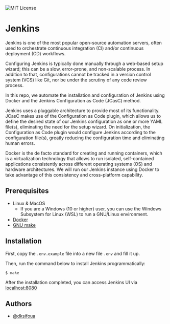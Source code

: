 ![MIT License](https://img.shields.io/github/license/dksifoua/Jenkins-Configuration-as-Code?color=blue&label=License)


# Jenkins

Jenkins is one of the most popular open-source automation servers, often used to orchestrate continuous integration (CI) and/or continuous deployment (CD) workflows.

Configuring Jenkins is typically done manually through a web-based setup wizard; this can be a slow, error-prone, and non-scalable process. In addition to that,
configurations cannot be tracked in a version control system (VCS) like Git, nor be under the scrutiny of any code review process.

In this repo, we automate the installation and configuration of Jenkins using Docker and the Jenkins Configuration as Code (JCasC) method.

Jenkins uses a pluggable architecture to provide most of its functionality. JCasC makes use of the Configuration as Code plugin, which allows us to define the desired 
state of our Jenkins configuration as one or more YAML file(s), eliminating the need for the setup wizard. On initialization, the Configuration as Code plugin would 
configure Jenkins according to the configuration file(s), greatly reducing the configuration time and eliminating human errors.

Docker is the de facto standard for creating and running containers, which is a virtualization technology that allows to run isolated, self-contained applications consistently 
across different operating systems (OS) and hardware architectures. We will run our Jenkins instance using Docker to take advantage of this consistency and cross-platform capability.

## Prerequisites

* Linux & MacOS
  * If you are a Windows (10 or higher) user, you can use the Windows Subsystem for Linux (WSL) to run a GNU/Linux environment.
* [Docker](https://www.docker.com/)
* [GNU make](https://www.gnu.org/software/make/manual/make.html#toc-Overview-of-make)

## Installation

First, copy the `.env.example` file into a new file `.env` and fill it up.

Then, run the command below to install Jenkins programmatically:

```shell
$ make
```

After the installation completed, you can access Jenkins UI via [localhost:8080](http://localhost:8080/)

## Authors

- [@dksifoua](https://www.github.com/dksifoua)
